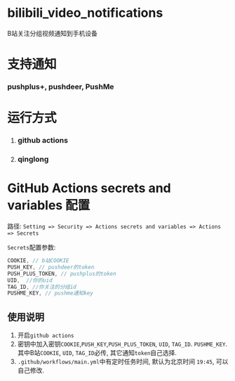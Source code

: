 # bilibili_video_notifications
B站关注分组视频通知到手机设备

# 支持通知
### pushplus+, pushdeer, PushMe

# 运行方式
1. ### github actions
2. ### qinglong


# GitHub Actions secrets and variables 配置
路径: `Setting => Security => Actions secrets and variables => Actions => Secrets`

`Secrets`配置参数:
```js
COOKIE, // b站COOKIE
PUSH_KEY, // pushdeer的token
PUSH_PLUS_TOKEN, // pushplus的token
UID,  //你的uid
TAG_ID, //你关注的分组id
PUSHME_KEY, // pushme通知key
```


## 使用说明
1. 开启`github actions`
2. 密钥中加入密钥`COOKIE`,`PUSH_KEY`,`PUSH_PLUS_TOKEN`, `UID`, `TAG_ID`. `PUSHME_KEY`. 其中B站`COOKIE`, `UID`, `TAG_ID`必传, 其它通知`token`自己选择.
3. `.github/workflows/main.yml`中有定时任务时间, 默认为北京时间 `19:45`, 可以自己修改. 
